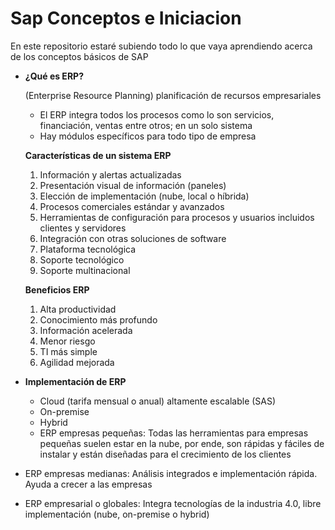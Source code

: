 # Sap Conceptos e Iniciacion
En este repositorio estaré subiendo todo lo que vaya aprendiendo acerca de los conceptos básicos de SAP




- **¿Qué es ERP?**
    
    (Enterprise Resource Planning) planificación de recursos empresariales 
    
    - El ERP integra todos los procesos como lo son servicios, financiación, ventas entre otros; en un solo sistema
    - Hay módulos específicos para todo tipo de empresa
    
    **Características de un sistema ERP**
    
    1. Información y alertas actualizadas
    2. Presentación visual de información (paneles)
    3. Elección de implementación (nube, local o híbrida)
    4. Procesos comerciales estándar y avanzados 
    5. Herramientas de configuración para procesos y usuarios incluidos clientes y servidores
    6. Integración con otras soluciones de software 
    7. Plataforma tecnológica 
    8. Soporte tecnológico 
    9. Soporte multinacional 
    
    **Beneficios ERP**
    
    1. Alta productividad
    2. Conocimiento más profundo 
    3. Información acelerada 
    4. Menor riesgo 
    5. TI más simple 
    6. Agilidad mejorada

- **Implementación de ERP**
    - Cloud (tarifa mensual o anual) altamente escalable (SAS)
    - On-premise
    - Hybrid
    - ERP empresas pequeñas: Todas las herramientas para empresas pequeñas suelen estar en la nube, por ende, son rápidas y fáciles de instalar y están diseñadas para el crecimiento de los clientes
- ERP empresas medianas: Análisis integrados e implementación rápida.  Ayuda a crecer a las empresas
- ERP empresarial o globales: Integra tecnologías de la industria 4.0, libre implementación (nube, on-premise o hybrid)
